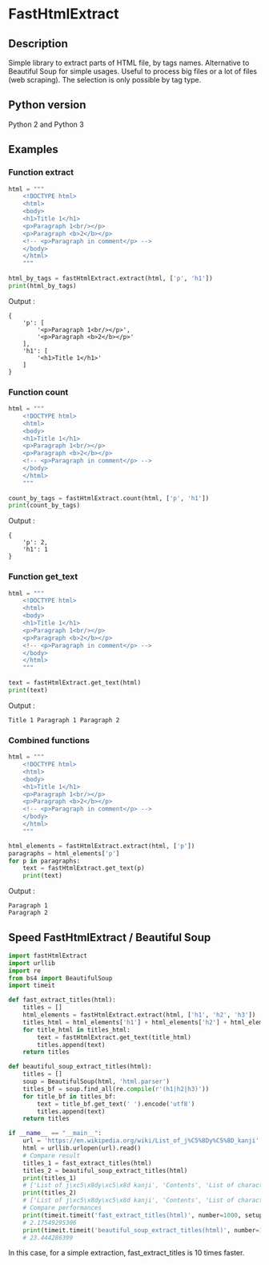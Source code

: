 # FastHtmlExtract

## Description

Simple library to extract parts of HTML file, by tags names. Alternative to Beautiful Soup for simple usages.
Useful to process big files or a lot of files (web scraping). The selection is only possible by tag type.

## Python version

Python 2 and Python 3

## Examples

### Function extract

```python
html = """
    <!DOCTYPE html>
    <html>
    <body>
    <h1>Title 1</h1>
    <p>Paragraph 1<br/></p>
    <p>Paragraph <b>2</b></p>
    <!-- <p>Paragraph in comment</p> -->
    </body>
    </html> 
    """
    
html_by_tags = fastHtmlExtract.extract(html, ['p', 'h1'])
print(html_by_tags)
```

Output :

```text
{
    'p': [
        '<p>Paragraph 1<br/></p>', 
        '<p>Paragraph <b>2</b></p>'
    ], 
    'h1': [
        '<h1>Title 1</h1>'
    ]
}
```

### Function count

```python
html = """
    <!DOCTYPE html>
    <html>
    <body>
    <h1>Title 1</h1>
    <p>Paragraph 1<br/></p>
    <p>Paragraph <b>2</b></p>
    <!-- <p>Paragraph in comment</p> -->
    </body>
    </html> 
    """
    
count_by_tags = fastHtmlExtract.count(html, ['p', 'h1'])
print(count_by_tags)
```

Output :

```text
{
    'p': 2, 
    'h1': 1
}
```

### Function get_text

```python
html = """
    <!DOCTYPE html>
    <html>
    <body>
    <h1>Title 1</h1>
    <p>Paragraph 1<br/></p>
    <p>Paragraph <b>2</b></p>
    <!-- <p>Paragraph in comment</p> -->
    </body>
    </html> 
    """
    
text = fastHtmlExtract.get_text(html)
print(text)
```

Output :

```text
Title 1 Paragraph 1 Paragraph 2 
```

### Combined functions

```python
html = """
    <!DOCTYPE html>
    <html>
    <body>
    <h1>Title 1</h1>
    <p>Paragraph 1<br/></p>
    <p>Paragraph <b>2</b></p>
    <!-- <p>Paragraph in comment</p> -->
    </body>
    </html> 
    """

html_elements = fastHtmlExtract.extract(html, ['p'])
paragraphs = html_elements['p']
for p in paragraphs:
    text = fastHtmlExtract.get_text(p)
    print(text)
```

Output :

```text
Paragraph 1 
Paragraph 2 
```

## Speed FastHtmlExtract / Beautiful Soup


```python
import fastHtmlExtract
import urllib
import re
from bs4 import BeautifulSoup
import timeit

def fast_extract_titles(html):
    titles = []
    html_elements = fastHtmlExtract.extract(html, ['h1', 'h2', 'h3'])
    titles_html = html_elements['h1'] + html_elements['h2'] + html_elements['h3']
    for title_html in titles_html:
        text = fastHtmlExtract.get_text(title_html)
        titles.append(text)
    return titles

def beautiful_soup_extract_titles(html):
    titles = []
    soup = BeautifulSoup(html, 'html.parser')
    titles_bf = soup.find_all(re.compile(r'(h1|h2|h3)'))
    for title_bf in titles_bf:
        text = title_bf.get_text(' ').encode('utf8')
        titles.append(text)
    return titles

if __name__ == "__main__":
    url = 'https://en.wikipedia.org/wiki/List_of_j%C5%8Dy%C5%8D_kanji'
    html = urllib.urlopen(url).read()
    # Compare result
    titles_1 = fast_extract_titles(html)
    titles_2 = beautiful_soup_extract_titles(html)
    print(titles_1)
    # ['List of j\xc5\x8dy\xc5\x8d kanji', 'Contents', 'List of characters [ edit ]', 'See also [ edit ]', 'Notes [ edit ]', 'External links [ edit ]', 'Navigation menu', 'Personal tools', 'Namespaces', 'Variants', 'Views', 'More', 'Search', 'Navigation', 'Interaction', 'Tools', 'Print/export', 'In other projects', 'Languages']
    print(titles_2)
    # ['List of j\xc5\x8dy\xc5\x8d kanji', 'Contents', 'List of characters [ edit ]', 'See also [ edit ]', 'Notes [ edit ]', 'External links [ edit ]', 'Navigation menu', 'Personal tools', 'Namespaces', '\n Variants \n', 'Views', 'More', '\n Search \n', 'Navigation', 'Interaction', 'Tools', 'Print/export', 'In other projects', 'Languages']
    # Compare performances
    print(timeit.timeit('fast_extract_titles(html)', number=1000, setup="from __main__ import fast_extract_titles, html"))
    # 2.17549295306
    print(timeit.timeit('beautiful_soup_extract_titles(html)', number=1000, setup="from __main__ import beautiful_soup_extract_titles, html"))
    # 23.444286399
```

In this case, for a simple extraction, fast_extract_titles is 10 times faster.
